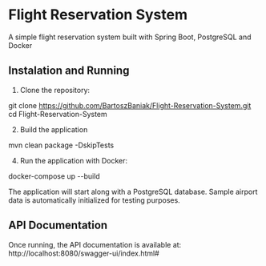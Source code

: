 # Flight Reservation System

A simple flight reservation system built with Spring Boot, PostgreSQL and Docker

## Instalation and Running

1. Clone the repository:

git clone https://github.com/BartoszBaniak/Flight-Reservation-System.git 
cd Flight-Reservation-System

2. Build the application

mvn clean package -DskipTests

4. Run the application with Docker:

docker-compose up --build

The application will start along with a PostgreSQL database. Sample airport data is automatically initialized for testing purposes.

## API Documentation

Once running, the API documentation is available at:
http://localhost:8080/swagger-ui/index.html#
